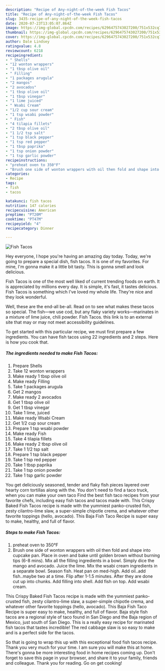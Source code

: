 ```yaml
---
description: "Recipe of Any-night-of-the-week Fish Tacos"
title: "Recipe of Any-night-of-the-week Fish Tacos"
slug: 3435-recipe-of-any-night-of-the-week-fish-tacos
date: 2020-07-23T13:05:07.864Z
image: https://img-global.cpcdn.com/recipes/6296475743027200/751x532cq70/fish-tacos-recipe-main-photo.jpg
thumbnail: https://img-global.cpcdn.com/recipes/6296475743027200/751x532cq70/fish-tacos-recipe-main-photo.jpg
cover: https://img-global.cpcdn.com/recipes/6296475743027200/751x532cq70/fish-tacos-recipe-main-photo.jpg
author: Dale Lindsey
ratingvalue: 4.8
reviewcount: 6218
recipeingredient:
- " Shells"
- "12 wonton wrappers"
- "1 tbsp olive oil"
- " Filling"
- "1 packages arugula"
- "2 mangos"
- "2 avocados"
- "1 tbsp olive oil"
- "1 tbsp vinegar"
- "1 lime juiced"
- " Wsabi Cream"
- "1/2 cup sour cream"
- "1 tsp wsabi powder"
- " Fish"
- "4 tilapia fillets"
- "2 tbsp olive oil"
- "1 1/2 tsp salt"
- "1 tsp black pepper"
- "1 tsp red pepper"
- "1 tbsp paprika"
- "1 tsp onion powder"
- "1 tsp garlic powder"
recipeinstructions:
- "preheat oven to 350°F"
- "Brush one side of wonton wrappers with oil then fold and shape into cupcake pan. Place in oven and bake until golden brown without burning tips (6-8 mins). Mix all the filling ingredients in a bowl. Simply dice the mango and avocado. Juice the lime. Mix the wsabi cream ingredients in a separate bowl. Season fish. Heat pan on med-high. Add oil..add fish..maybe two at a time. Flip after 1-1.5 minutes. After they are done cut up into chunks. Add filling into shell. Add fish on top.  Add wsabi cream."
categories:
- Recipe
tags:
- fish
- tacos

katakunci: fish tacos 
nutrition: 147 calories
recipecuisine: American
preptime: "PT20M"
cooktime: "PT47M"
recipeyield: "4"
recipecategory: Dinner

---
```



![Fish Tacos](https://img-global.cpcdn.com/recipes/6296475743027200/751x532cq70/fish-tacos-recipe-main-photo.jpg)

Hey everyone, I hope you're having an amazing day today. Today, we're going to prepare a special dish, fish tacos. It is one of my favorites. For mine, I'm gonna make it a little bit tasty. This is gonna smell and look delicious.

Fish Tacos is one of the most well liked of current trending foods on earth. It is appreciated by millions every day. It is simple, it's fast, it tastes delicious. Fish Tacos is something which I've loved my whole life. They're nice and they look wonderful.

Well, these are the end-all be-all. Read on to see what makes these tacos so special. The fish—we use cod, but any flaky variety works—marinates in a mixture of lime juice, chili powder. Fish Tacos. this link is to an external site that may or may not meet accessibility guidelines.


To get started with this particular recipe, we must first prepare a few ingredients. You can have fish tacos using 22 ingredients and 2 steps. Here is how you cook that.

<!--inarticleads1-->

##### The ingredients needed to make Fish Tacos:

1. Prepare  Shells
1. Take 12 wonton wrappers
1. Make ready 1 tbsp olive oil
1. Make ready  Filling
1. Take 1 packages arugula
1. Get 2 mangos
1. Make ready 2 avocados
1. Get 1 tbsp olive oil
1. Get 1 tbsp vinegar
1. Take 1 lime, juiced
1. Make ready  Wsabi Cream
1. Get 1/2 cup sour cream
1. Prepare 1 tsp wsabi powder
1. Make ready  Fish
1. Take 4 tilapia fillets
1. Make ready 2 tbsp olive oil
1. Take 1 1/2 tsp salt
1. Prepare 1 tsp black pepper
1. Take 1 tsp red pepper
1. Take 1 tbsp paprika
1. Take 1 tsp onion powder
1. Take 1 tsp garlic powder


You get deliciously seasoned, tender and flaky fish pieces layered over hearty corn tortillas along with the. You don&#39;t need to find a taco truck, when you can make your own taco Find the best fish taco recipes from your favorite chefs, including easy fish tacos and tacos made with. This Crispy Baked Fish Tacos recipe is made with the yummiest panko-crusted fish, zesty cilantro-lime slaw, a super-simple chipotle crema, and whatever other favorite toppings (hello, avocado). This Baja Fish Taco Recipe is super easy to make, healthy, and full of flavor. 

<!--inarticleads2-->

##### Steps to make Fish Tacos:

1. preheat oven to 350°F
1. Brush one side of wonton wrappers with oil then fold and shape into cupcake pan. Place in oven and bake until golden brown without burning tips (6-8 mins). Mix all the filling ingredients in a bowl. Simply dice the mango and avocado. Juice the lime. Mix the wsabi cream ingredients in a separate bowl. Season fish. Heat pan on med-high. Add oil..add fish..maybe two at a time. Flip after 1-1.5 minutes. After they are done cut up into chunks. Add filling into shell. Add fish on top.  Add wsabi cream.


This Crispy Baked Fish Tacos recipe is made with the yummiest panko-crusted fish, zesty cilantro-lime slaw, a super-simple chipotle crema, and whatever other favorite toppings (hello, avocado). This Baja Fish Taco Recipe is super easy to make, healthy, and full of flavor. Baja style fish tacos are a regional style of taco found in San Diego and the Baja region of Mexico, just south of San Diego. This is a really easy recipe for marinated fish tacos that tastes incredible! The red cabbage slaw is so easy to make and is a perfect side for the tacos. 

So that is going to wrap this up with this exceptional food fish tacos recipe. Thank you very much for your time. I am sure you will make this at home. There's gonna be more interesting food in home recipes coming up. Don't forget to save this page in your browser, and share it to your family, friends and colleague. Thank you for reading. Go on get cooking!
